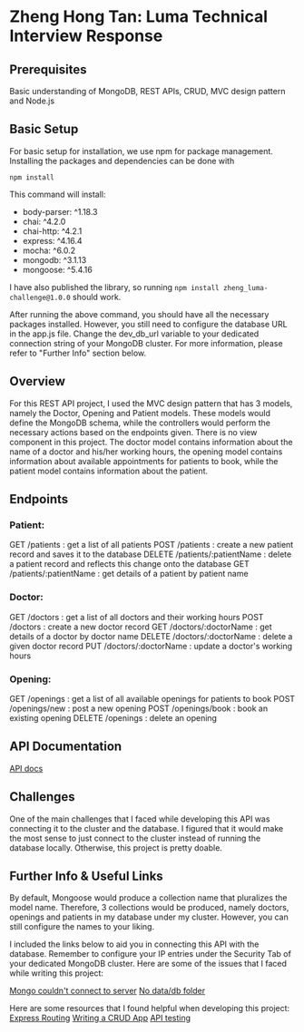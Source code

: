 # Zheng Hong Tan: Luma Technical Interview Response

## Prerequisites
Basic understanding of MongoDB, REST APIs, CRUD, MVC design pattern and Node.js

## Basic Setup
For basic setup for installation, we use npm for package management. Installing the packages and dependencies can be done with
```
npm install
```
This command will install:
* body-parser: ^1.18.3
* chai: ^4.2.0
* chai-http: ^4.2.1
* express: ^4.16.4
* mocha: ^6.0.2
* mongodb: ^3.1.13
* mongoose: ^5.4.16

I have also published the library, so running ```npm install zheng_luma-challenge@1.0.0``` should work.

After running the above command, you should have all the necessary packages installed. However, you still need to configure the database URL in the app.js file. Change the dev_db_url variable to your dedicated connection string of your MongoDB cluster. For more information, please refer to "Further Info" section below.

## Overview
For this REST API project, I used the MVC design pattern that has 3 models, namely the Doctor, Opening and Patient models. These models would define the MongoDB schema, while the controllers would perform the necessary actions based on the endpoints given. There is no view component in this project. The doctor model contains information about the name of a doctor and his/her working hours, the opening model contains information about available appointments for patients to book, while the patient model contains information about the patient.

## Endpoints
### Patient:
GET 	/patients		: get a list of all patients
POST 	/patients		: create a new patient record and saves it to the database
DELETE	/patients/:patientName	: delete a patient record and reflects this change onto the database
GET 	/patients/:patientName	: get details of a patient by patient name

### Doctor:
GET 	/doctors		: get a list of all doctors and their working hours
POST 	/doctors		: create a new doctor record
GET	/doctors/:doctorName	: get details of a doctor by doctor name
DELETE 	/doctors/:doctorName	: delete a given doctor record
PUT	/doctors/:doctorName	: update a doctor's working hours

### Opening:
GET 	/openings		: get a list of all available openings for patients to book
POST 	/openings/new		: post a new opening
POST 	/openings/book		: book an existing opening
DELETE 	/openings		: delete an opening

## API Documentation
[API docs](https://documenter.getpostman.com/view/6684234/S11NLwSm)

## Challenges
One of the main challenges that I faced while developing this API was connecting it to the cluster and the database. I figured that it would make the most sense to just connect to the cluster instead of running the database locally. Otherwise, this project is pretty doable.

## Further Info & Useful Links
By default, Mongoose would produce a collection name that pluralizes the model name. Therefore, 3 collections would be produced, namely doctors, openings and patients in my database under my cluster. However, you can still configure the names to your liking. 

I included the links below to aid you in connecting this API with the database. Remember to configure your IP entries under the Security Tab of your dedicated MongoDB cluster. Here are some of the issues that I faced while writing this project:

[Mongo couldn't connect to server](https://stackoverflow.com/questions/13312358/mongo-couldnt-connect-to-server-127-0-0-127017)
[No data/db folder](https://stackoverflow.com/questions/7948789/mongod-complains-that-there-is-no-data-db-folder)

Here are some resources that I found helpful when developing this project:
[Express Routing](https://expressjs.com/en/guide/routing.html)
[Writing a CRUD App](https://codeburst.io/writing-a-crud-app-with-node-js-and-mongodb-e0827cbbdafb)
[API testing](https://ubuverse.com/introduction-to-node-js-api-unit-testing-with-mocha-and-chai/)



